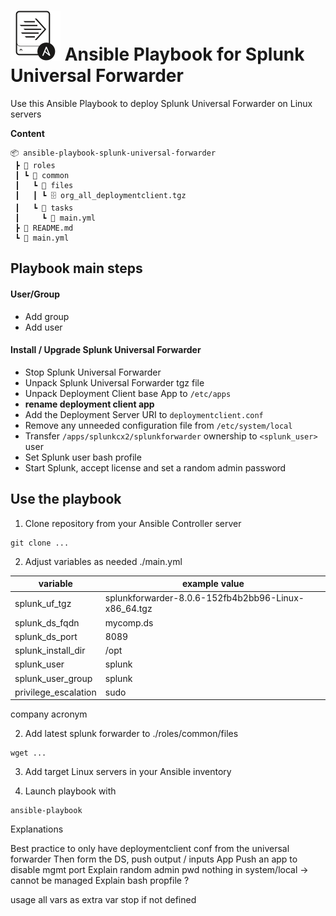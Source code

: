 # ![](logo.svg) Ansible Playbook for Splunk Universal Forwarder

Use this Ansible Playbook to deploy Splunk Universal Forwarder on Linux servers

**Content**
```
📦 ansible-playbook-splunk-universal-forwarder
 ┣ 📂 roles
 ┃ ┗ 📂 common
 ┃   ┗ 📂 files
 ┃   ┃ ┗ 🗄️ org_all_deploymentclient.tgz
 ┃   ┗ 📂 tasks
 ┃     ┗ 📜 main.yml
 ┣ 📜 README.md
 ┗ 📜 main.yml
 ```

## Playbook main steps

#### User/Group

- Add group
- Add user

#### Install / Upgrade Splunk Universal Forwarder

- Stop Splunk Universal Forwarder
- Unpack Splunk Universal Forwarder tgz file
- Unpack Deployment Client base App to `/etc/apps`
- **rename deployment client app**
- Add the Deployment Server URI to `deploymentclient.conf`
- Remove any unneeded configuration file from `/etc/system/local`
- Transfer `/apps/splunkcx2/splunkforwarder` ownership to `<splunk_user>` user
- Set Splunk user bash profile
- Start Splunk, accept license and set a random admin password

## Use the playbook

1. Clone repository from your Ansible Controller server

```
git clone ...
```
2. Adjust variables as needed ./main.yml

| variable                      | example value                                       |
|-                              |-                                                    |
| splunk_uf_tgz                 | splunkforwarder-8.0.6-152fb4b2bb96-Linux-x86_64.tgz |
| splunk_ds_fqdn                | mycomp.ds                                           |
| splunk_ds_port                | 8089                                                |
| splunk_install_dir            | /opt                                                |
| splunk_user                   | splunk                                              |
| splunk_user_group             | splunk                                              |
| privilege_escalation          | sudo                                                |

company acronym

2. Add latest splunk forwarder to ./roles/common/files

```
wget ...
```
3. Add target Linux servers in your Ansible inventory

4. Launch playbook with 

```
ansible-playbook
```

Explanations

Best practice to only have deploymentclient conf from the universal forwarder
Then form the DS, push output / inputs App
Push an app to disable mgmt port
Explain random admin pwd
nothing in system/local -> cannot be managed
Explain bash propfile ?

usage all vars as extra var
stop if not defined
